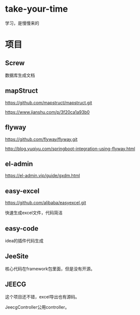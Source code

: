 # take-your-time
学习，是慢慢来的

# 项目

## Screw

数据库生成文档

## mapStruct

https://github.com/mapstruct/mapstruct.git

https://www.jianshu.com/p/3f20ca1a93b0

## flyway

https://github.com/flyway/flyway.git

http://blog.yuqiyu.com/springboot-integration-using-flyway.html

## el-admin

https://el-admin.vip/guide/gxdm.html

## easy-excel

https://github.com/alibaba/easyexcel.git

快速生成excel文件，代码简洁

## easy-code

idea的插件代码生成

## JeeSite

核心代码在framework包里面，但是没有开源。

## JEECG

这个项目还不错，excel导出也有源码。

JeecgController公用controller。
